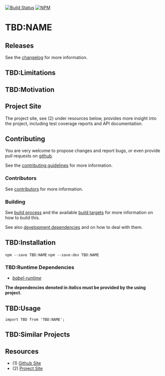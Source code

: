 [![Build Status](https://travis-ci.org/coldrye-es/TBD:NAME.svg?branch=master)](https://travis-ci.org/coldrye-es/TBD:NAME)
[![NPM](https://nodei.co/npm/TBD:NAME.png?mini=true)](https://nodei.co/npm/TBD:NAME/)

# TBD:NAME


## Releases

See the [changelog](https://github.com/coldrye-es/TBD:NAME/blob/master/CHANGELOG.md) for more information.


## TBD:Limitations


## TBD:Motivation


## Project Site

The project site, see (2) under resources below, provides more insight into the project,
including test coverage reports and API documentation.


## Contributing

You are very welcome to propose changes and report bugs, or even provide pull
requests on [github](https://github.com/coldrye-es/TBD:NAME).

See the [contributing guidelines](https://github.com/coldrye-es/TBD:NAME/blob/master/CONTRIBUTING.md) for more information.


### Contributors

See [contributors](https://github.com/coldrye-es/TBD:NAME/graphs/contributors) for more information.


### Building

See [build process](https://github.com/coldrye-es/esmake#build-process) and the available [build targets](https://github.com/coldrye-es/esmake#makefilesoftwarein)
for more information on how to build this.

See also [development dependencies](https://github.com/coldrye-es/esmake#development-dependencies) and on how to deal with them.


## TBD:Installation

``npm --save TBD:NAME``
``npm --save-dev TBD:NAME``


### TBD:Runtime Dependencies

 - _[babel-runtime](https://github.com/babel/babel)_

**The dependencies denoted in _italics_ must be provided by the using project.**


## TBD:Usage

```
import TBD from 'TBD:NAME';
```


## TBD:Similar Projects


## Resources

 - (1) [Github Site](https://github.com/coldrye-es/TBD:NAME)
 - (2) [Project Site](http://TBD:PROJECT.es.coldrye.eu)

